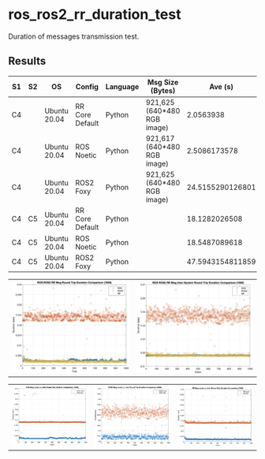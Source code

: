 # ros_ros2_rr_duration_test
Duration of messages transmission test.

## Results

| S1 | S2            | OS            | Config            | Language | Msg Size (Bytes)          | Ave (s)          | Min (s)          | Max (s)          | Ave_Latency (us)        | Min_Latency (us)        | Max_Latency (us)        | Std                |
|----|---------------|---------------|-------------------|----------|---------------------------|------------------|------------------|------------------|-------------------------|-------------------------|-------------------------|---------------------|
| C4| | Ubuntu 20.04  | RR Core Default| Python            | 921,625 (640*480 RGB image)      | 2.0563938        | 2.019852         | 2.099185         | 1.0281969               | 0.7415                  | 7.122                   | 0.250355392681921   |
| C4| | Ubuntu 20.04  | ROS Noetic     | Python            | 921,617 (640*480 RGB image)      | 2.5086173578     | 2.382733101      | 2.65207148       | 1.2543086789            | 0.952244                | 4.621506                | 0.200596539695077   |
| C4| | Ubuntu 20.04  | ROS2 Foxy      | Python            | 921,625 (640*480 RGB image)      | 24.5155290126801 | 23.826461315155  | 27.019300699234  | 12.25776450634          | 10.8788013458252        | 271.725058555603        | 6.53866169363108    |
| C4 | C5            | Ubuntu 20.04  | RR Core Default    | Python   |                           | 18.1282026508    | 18.030632504     | 18.232302178     | 9.06410132540001        | 8.681218                | 23.3987745              | 1.09003955592152    |
| C4 | C5            | Ubuntu 20.04  | ROS Noetic         | Python   |                           | 18.5487089618    | 18.190631637     | 18.776019339     | 9.2743544809            | 8.707404                | 24.970889               | 2.03451682067943    |
| C4 | C5            | Ubuntu 20.04  | ROS2 Foxy          | Python   |                           | 47.5943154811859 | 47.4138152599335 | 47.7974545955658 | 23.797157740593         | 19.1072225570679        | 109.715819358826        | 2.10605051585674    |

<table>
  <tr>
    <td>
      <img src="imgs/ros_ros2_rr_local.png" alt="ROS v.s. ROS2 v.s. RR Local System">
    </td>
    <td>
      <img src="imgs/ros_ros2_rr_inter.png" alt="ROS v.s. ROS2 v.s. RR Inter System">
    </td>
  </tr>
</table>

<table>
  <tr>
    <td>
      <img src="imgs/ros_local_inter.png" alt="ROS Local v.s. Inter System">
    </td>
    <td>
      <img src="imgs/ros2_local_inter.png" alt="ROS2 Local v.s. Inter System">
    </td>
    <td>
      <img src="imgs/rr_local_inter.png" alt="RR Local v.s. Inter System">
    </td>
  </tr>
</table>
